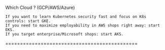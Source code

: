 ### 
  Which Cloud ? (GCP/AWS/Azure)
  
    If you want to learn Kubernetes security fast and focus on K8s controls: start GKE.
    If you need to maximize employability in AWS shops right away: start EKS.
    If you target enterprise/Microsoft shops: start AKS.
=============================================


